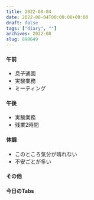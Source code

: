```yaml
---
title: 2022-08-04
date: 2022-08-04T00:00:00+09:00
draft: false
tags: ["diary", ""]
archives: 2022-08
slug: 898649
---
```

#### 午前
- 息子通園
- 実験業務
- ミーティング
#### 午後
- 実験業務
- 残業2時間
#### 体調
- このところ気分が晴れない
- 不安ごとが多い
#### その他
#### 今日のTabs
